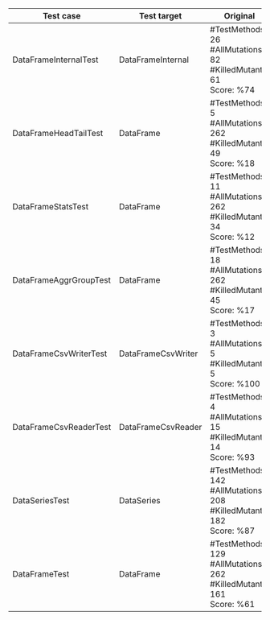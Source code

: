 | Test case | Test target | Original | Amp | AmpMin | AmpMinAdd |
| -------- | ----------- | -------- | ----------- | -------- | ----------- |
| DataFrameInternalTest | DataFrameInternal | #TestMethods: 26<br>#AllMutations: 82<br>#KilledMutants: 61<br>Score: %74 | #TestMethods: 26<br>#AllMutations: 0<br>#KilledMutants: 0<br>Score: %0 | #TestMethods: 1<br>#AllMutations: 0<br>#KilledMutants: 0<br>Score: %0 | #TestMethods: 27<br>#AllMutations: 0<br>#KilledMutants: 0<br>Score: %0 | 
| DataFrameHeadTailTest | DataFrame | #TestMethods: 5<br>#AllMutations: 262<br>#KilledMutants: 49<br>Score: %18 | #TestMethods: 6<br>#AllMutations: 262<br>#KilledMutants: 39<br>Score: %14 | #TestMethods: 4<br>#AllMutations: 262<br>#KilledMutants: 39<br>Score: %14 | #TestMethods: 9<br>#AllMutations: 262<br>#KilledMutants: 54<br>Score: %20 | 
| DataFrameStatsTest | DataFrame | #TestMethods: 11<br>#AllMutations: 262<br>#KilledMutants: 34<br>Score: %12 | #TestMethods: 11<br>#AllMutations: 262<br>#KilledMutants: 38<br>Score: %14 | #TestMethods: 11<br>#AllMutations: 262<br>#KilledMutants: 34<br>Score: %12 | #TestMethods: 22<br>#AllMutations: 262<br>#KilledMutants: 34<br>Score: %12 | 
| DataFrameAggrGroupTest | DataFrame | #TestMethods: 18<br>#AllMutations: 262<br>#KilledMutants: 45<br>Score: %17 | #TestMethods: 18<br>#AllMutations: 262<br>#KilledMutants: 34<br>Score: %12 | #TestMethods: 1<br>#AllMutations: 262<br>#KilledMutants: 33<br>Score: %12 | #TestMethods: 19<br>#AllMutations: 262<br>#KilledMutants: 50<br>Score: %19 | 
| DataFrameCsvWriterTest | DataFrameCsvWriter | #TestMethods: 3<br>#AllMutations: 5<br>#KilledMutants: 5<br>Score: %100 | #TestMethods: 3<br>#AllMutations: 0<br>#KilledMutants: 0<br>Score: %0 | #TestMethods: 0<br>#AllMutations: 5<br>#KilledMutants: 5<br>Score: %100 | #TestMethods: 3<br>#AllMutations: 5<br>#KilledMutants: 5<br>Score: %100 | 
| DataFrameCsvReaderTest | DataFrameCsvReader | #TestMethods: 4<br>#AllMutations: 15<br>#KilledMutants: 14<br>Score: %93 | #TestMethods: 4<br>#AllMutations: 15<br>#KilledMutants: 13<br>Score: %86 | #TestMethods: 1<br>#AllMutations: 15<br>#KilledMutants: 7<br>Score: %46 | #TestMethods: 5<br>#AllMutations: 15<br>#KilledMutants: 14<br>Score: %93 | 
| DataSeriesTest | DataSeries | #TestMethods: 142<br>#AllMutations: 208<br>#KilledMutants: 182<br>Score: %87 | #TestMethods: 142<br>#AllMutations: 208<br>#KilledMutants: 84<br>Score: %40 | #TestMethods: 22<br>#AllMutations: 208<br>#KilledMutants: 73<br>Score: %35 | #TestMethods: 164<br>#AllMutations: 208<br>#KilledMutants: 185<br>Score: %88 | 
| DataFrameTest | DataFrame | #TestMethods: 129<br>#AllMutations: 262<br>#KilledMutants: 161<br>Score: %61 | #TestMethods: 129<br>#AllMutations: 262<br>#KilledMutants: 112<br>Score: %42 | #TestMethods: 20<br>#AllMutations: 262<br>#KilledMutants: 61<br>Score: %23 | #TestMethods: 149<br>#AllMutations: 262<br>#KilledMutants: 161<br>Score: %61 | 
